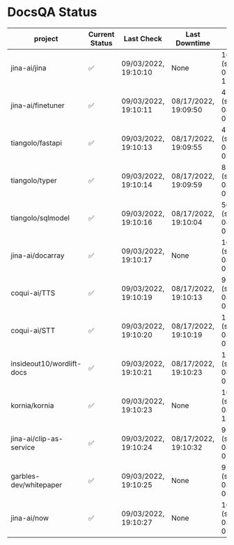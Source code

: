# DocsQA Status

|         project         |Current Status|     Last Check     |   Last Downtime    |              % Uptime              |
|-------------------------|--------------|--------------------|--------------------|------------------------------------|
|jina-ai/jina             |✅            |09/03/2022, 19:10:10|None                |100.000 (since 08/29/2022, 11:24:14)|
|jina-ai/finetuner        |✅            |09/03/2022, 19:10:11|08/17/2022, 19:09:50|47.304 (since 08/15/2022, 07:09:42) |
|tiangolo/fastapi         |✅            |09/03/2022, 19:10:13|08/17/2022, 19:09:55|47.312 (since 08/15/2022, 07:09:42) |
|tiangolo/typer           |✅            |09/03/2022, 19:10:14|08/17/2022, 19:09:59|82.289 (since 08/15/2022, 07:09:42) |
|tiangolo/sqlmodel        |✅            |09/03/2022, 19:10:16|08/17/2022, 19:10:04|50.077 (since 08/15/2022, 07:09:42) |
|jina-ai/docarray         |✅            |09/03/2022, 19:10:17|None                |100.000 (since 08/24/2022, 01:39:12)|
|coqui-ai/TTS             |✅            |09/03/2022, 19:10:19|08/17/2022, 19:10:13|91.805 (since 08/15/2022, 07:09:42) |
|coqui-ai/STT             |✅            |09/03/2022, 19:10:20|08/17/2022, 19:10:19|157.548 (since 08/15/2022, 07:09:42)|
|insideout10/wordlift-docs|✅            |09/03/2022, 19:10:21|08/17/2022, 19:10:23|150.429 (since 08/15/2022, 07:09:42)|
|kornia/kornia            |✅            |09/03/2022, 19:10:23|None                |100.000 (since 08/30/2022, 13:49:49)|
|jina-ai/clip-as-service  |✅            |09/03/2022, 19:10:24|08/17/2022, 19:10:32|91.820 (since 08/15/2022, 07:09:42) |
|garbles-dev/whitepaper   |✅            |09/03/2022, 19:10:25|None                |92.317 (since 08/24/2022, 01:39:12) |
|jina-ai/now              |✅            |09/03/2022, 19:10:27|None                |100.000 (since 08/24/2022, 01:39:12)|
